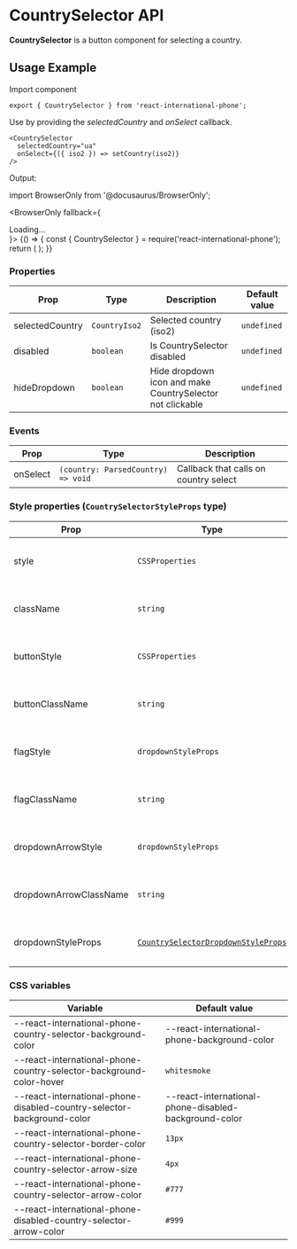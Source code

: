 # CountrySelector API

**CountrySelector** is a button component for selecting a country.

## Usage Example

Import component

```tsx
export { CountrySelector } from 'react-international-phone';
```

Use by providing the _selectedCountry_ and _onSelect_ callback.

```tsx
<CountrySelector
  selectedCountry="ua"
  onSelect={({ iso2 }) => setCountry(iso2)}
/>
```

Output:

import BrowserOnly from '@docusaurus/BrowserOnly';

<BrowserOnly fallback={<div>Loading...</div>}>
{() => {
const { CountrySelector } = require('react-international-phone');
return (
<CountrySelector selectedCountry="ua" />
);
}}
</BrowserOnly>

### Properties

| Prop            | Type          | Description                                               | Default value |
| --------------- | ------------- | --------------------------------------------------------- | ------------- |
| selectedCountry | `CountryIso2` | Selected country (iso2)                                   | `undefined`   |
| disabled        | `boolean`     | Is CountrySelector disabled                               | `undefined`   |
| hideDropdown    | `boolean`     | Hide dropdown icon and make CountrySelector not clickable | `undefined`   |

### Events

| Prop     | Type                               | Description                           |
| -------- | ---------------------------------- | ------------------------------------- |
| onSelect | `(country: ParsedCountry) => void` | Callback that calls on country select |

### Style properties (`CountrySelectorStyleProps` type)

| Prop                   | Type                                                                                                | Description                                             |
| ---------------------- | --------------------------------------------------------------------------------------------------- | ------------------------------------------------------- |
| style                  | `CSSProperties`                                                                                     | Custom styles for **CountrySelector container**         |
| className              | `string`                                                                                            | Custom className for **CountrySelector container**      |
| buttonStyle            | `CSSProperties`                                                                                     | Custom styles for **CountrySelector button**            |
| buttonClassName        | `string`                                                                                            | Custom className for **CountrySelector button**         |
| flagStyle              | `dropdownStyleProps`                                                                                | Custom styles for **CountrySelector flag**              |
| flagClassName          | `string`                                                                                            | Custom className for **CountrySelector flag**           |
| dropdownArrowStyle     | `dropdownStyleProps`                                                                                | Custom styles for **CountrySelector dropdown arrow**    |
| dropdownArrowClassName | `string`                                                                                            | Custom className for **CountrySelector dropdown arrow** |
| dropdownStyleProps     | [`CountrySelectorDropdownStyleProps`](/docs/Subcomponents%20API/CountrySelectorDropdown#properties) | Style properties for **CountrySelector dropdown**       |

### CSS variables

| Variable                                                               | Default value                                         |
| ---------------------------------------------------------------------- | ----------------------------------------------------- |
| --react-international-phone-country-selector-background-color          | --react-international-phone-background-color          |
| --react-international-phone-country-selector-background-color-hover    | `whitesmoke`                                          |
| --react-international-phone-disabled-country-selector-background-color | --react-international-phone-disabled-background-color |
| --react-international-phone-country-selector-border-color              | `13px`                                                |
| --react-international-phone-country-selector-arrow-size                | `4px`                                                 |
| --react-international-phone-country-selector-arrow-color               | `#777`                                                |
| --react-international-phone-disabled-country-selector-arrow-color      | `#999`                                                |
